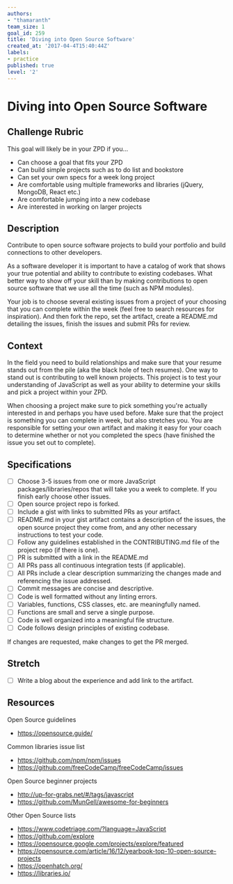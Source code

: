 ```yaml
---
authors:
- "thamaranth"
team_size: 1
goal_id: 259
title: 'Diving into Open Source Software'
created_at: '2017-04-4T15:40:44Z'
labels:
- practice
published: true
level: '2'
---
```


# Diving into Open Source Software

## Challenge Rubric

This goal will likely be in your ZPD if you...

- Can choose a goal that fits your ZPD
- Can build simple projects such as to do list and bookstore
- Can set your own specs for a week long project
- Are comfortable using multiple frameworks and libraries (jQuery, MongoDB, React etc.)
- Are comfortable jumping into a new codebase
- Are interested in working on larger projects

## Description

Contribute to open source software projects to build your portfolio and build connections to other developers.

As a software developer it is important to have a catalog of work that shows your true potential and ability to contribute to existing codebases. What better way to show off your skill than by making contributions to open source software that we use all the time (such as NPM modules).

Your job is to choose several existing issues from a project of your choosing that you can complete within the week (feel free to search resources for inspiration). And then fork the repo, set the artifact, create a README.md detailing the issues, finish the issues and submit PRs for review.

## Context

In the field you need to build relationships and make sure that your resume stands out from the pile (aka the black hole of tech resumes). One way to stand out is contributing to well known projects. This project is to test your understanding of JavaScript as well as your ability to determine your skills and pick a project within your ZPD.

When choosing a project make sure to pick something you're actually interested in and perhaps you have used before. Make sure that the project is something you can complete in week, but also stretches you. You are responsible for setting your own artifact and making it easy for your coach to determine whether or not you completed the specs (have finished the issue you set out to complete).

## Specifications
- [ ] Choose 3-5 issues from one or more JavaScript packages/libraries/repos that will take you a week to complete. If you finish early choose other issues.
- [ ] Open source project repo is forked.
- [ ] Include a gist with links to submitted PRs as your artifact.
- [ ] README.md in your gist artifact contains a description of the issues, the open source project they come from, and any other necessary instructions to test your code.
- [ ] Follow any guidelines established in the CONTRIBUTING.md file of the project repo (if there is one).
- [ ] PR is submitted with a link in the README.md
- [ ] All PRs pass all continuous integration tests (if applicable).
- [ ] All PRs include a clear description summarizing the changes made and referencing the issue addressed.
- [ ] Commit messages are concise and descriptive.
- [ ] Code is well formatted without any linting errors.
- [ ] Variables, functions, CSS classes, etc. are meaningfully named.
- [ ] Functions are small and serve a single purpose.
- [ ] Code is well organized into a meaningful file structure.
- [ ] Code follows design principles of existing codebase.

If changes are requested, make changes to get the PR merged.

## Stretch
- [ ] Write a blog about the experience and add link to the artifact.

## Resources
Open Source guidelines

- https://opensource.guide/

Common libraries issue list

- https://github.com/npm/npm/issues
- https://github.com/freeCodeCamp/freeCodeCamp/issues

Open Source beginner projects

- http://up-for-grabs.net/#/tags/javascript
- https://github.com/MunGell/awesome-for-beginners

Other Open Source lists

- https://www.codetriage.com/?language=JavaScript
- https://github.com/explore
- https://opensource.google.com/projects/explore/featured
- https://opensource.com/article/16/12/yearbook-top-10-open-source-projects
- https://openhatch.org/
- https://libraries.io/
